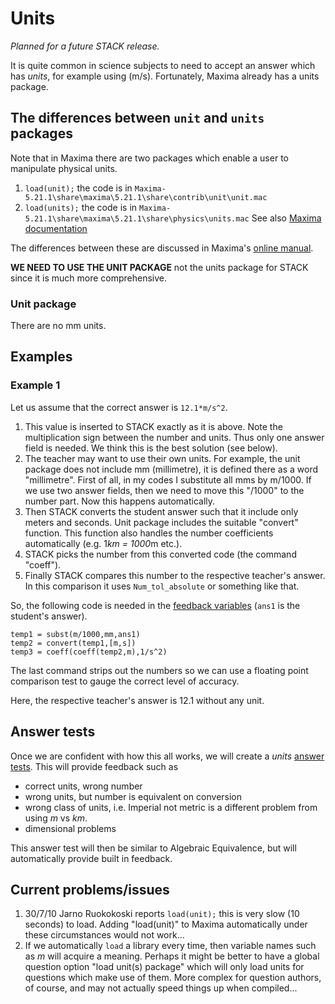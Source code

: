 # Units

_Planned for a future STACK release._

It is quite common in science subjects to need to accept an answer which has _units_,
for example using \(m/s\).  Fortunately, Maxima already has a units package.

## The differences between `unit` and `units` packages  ##

Note that in Maxima there are two packages which enable a user to manipulate physical units.

1. `load(unit);` the code is in `Maxima-5.21.1\share\maxima\5.21.1\share\contrib\unit\unit.mac`
2. `load(units);` the code is in `Maxima-5.21.1\share\maxima\5.21.1\share\physics\units.mac`  See also [Maxima documentation](http://maxima.sourceforge.net/docs/manual/en/maxima_76.html#SEC319)

The differences between these are discussed in Maxima's
[online manual](http://maxima.sourceforge.net/docs/manual/en/maxima_76.html#SEC321).

**WE NEED TO USE THE UNIT PACKAGE** not the units package for STACK since it is much more comprehensive.

### Unit package ###

There are no mm units.

## Examples  ##

### Example 1  ###

Let us assume that the correct answer is `12.1*m/s^2`. 

1. This value is inserted to STACK exactly as it is above. Note the multiplication sign between
   the number and units. Thus only one answer field is needed. We think this is the best solution (see below).
2. The teacher may want to use their own units. For example, the unit package does not
   include mm (millimetre), it is defined there as a word "millimetre". First of all, in my codes I
   substitute all mms by m/1000. If we use two answer fields, then we need to move this "/1000" to the number part. Now this happens automatically.
3. Then STACK converts the student answer such that it include only meters and seconds.
   Unit package includes the suitable "convert" function. This function also handles the number
   coefficients automatically (e.g. 1*km = 1000*m etc.). 
4. STACK picks the number from this converted code (the command "coeff"). 
5. Finally STACK compares this number to the respective teacher's answer. In this comparison it
   uses `Num_tol_absolute` or something like that.

So, the following code is needed in the [feedback variables](KeyVals#Feedback_variables) (`ans1` is the student's answer). 

	temp1 = subst(m/1000,mm,ans1)
	temp2 = convert(temp1,[m,s])
	temp3 = coeff(coeff(temp2,m),1/s^2)

The last command strips out the numbers so we can use a floating point comparison test to gauge the correct level of accuracy.

Here, the respective teacher's answer is 12.1 without any unit.

## Answer tests  ##

Once we are confident with how this all works, we will create a _units_ [answer tests](Answer_tests).
This will provide feedback such as

* correct units, wrong number
* wrong units, but number is equivalent on conversion
* wrong class of units, i.e. Imperial not metric is a different problem from using $m$ vs $km$.
* dimensional problems

This answer test will then be similar to Algebraic Equivalence, but will automatically provide built in feedback.

## Current problems/issues  ##

1. 30/7/10 Jarno Ruokokoski reports  `load(unit);` this is very slow (10 seconds) to load.
Adding "load(unit)" to Maxima automatically under these circumstances would not work...
2. If we automatically `load` a library every time, then variable names such as $m$ will
   acquire a meaning.  Perhaps it might be better to have a global question option "load unit(s)
   package" which will only load units for questions which make use of them. 
   More complex for question authors, of course, and may not actually speed things up when compiled...